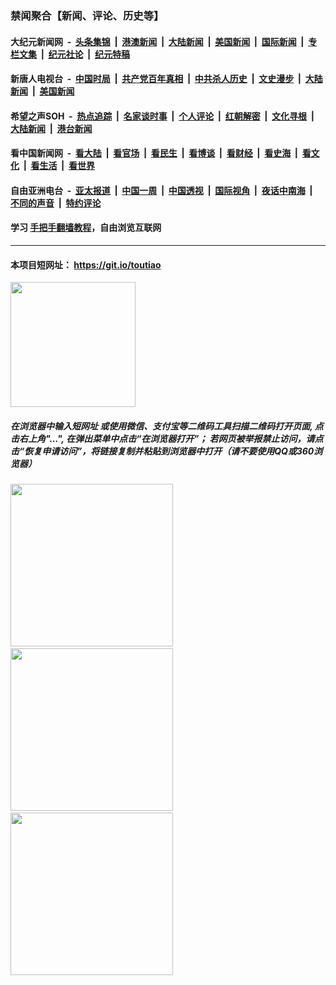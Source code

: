 ### 禁闻聚合【新闻、评论、历史等】

#### 大纪元新闻网 &nbsp;-&nbsp; [头条集锦](indexes/E头条集锦.md?t=02161311) &nbsp;|&nbsp; [港澳新闻](indexes/E港澳新闻.md?t=02161311)  &nbsp;|&nbsp; [大陆新闻](indexes/E大陆新闻.md?t=02161311) &nbsp;|&nbsp; [美国新闻](indexes/E美国新闻.md?t=02161311) &nbsp;|&nbsp; [国际新闻](indexes/E国际新闻.md?t=02161311) &nbsp;|&nbsp; [专栏文集](indexes/E专栏文集.md?t=02161311) &nbsp;|&nbsp; [纪元社论](indexes/E纪元社论.md?t=02161311) &nbsp;|&nbsp; [纪元特稿](indexes/E纪元特稿.md?t=02161311) 

#### 新唐人电视台 &nbsp;-&nbsp; [中国时局](indexes/N中国时局.md?t=02161311) &nbsp;|&nbsp; [共产党百年真相](indexes/N共产党百年真相.md?t=02161311) &nbsp;|&nbsp; [中共杀人历史](indexes/N中共杀人历史.md?t=02161311) &nbsp;|&nbsp; [文史漫步](indexes/N文史漫步.md?t=02161311) &nbsp;|&nbsp; [大陆新闻](indexes/N大陆新闻.md?t=02161311) &nbsp;|&nbsp; [美国新闻](indexes/N美国新闻.md?t=02161311)

#### 希望之声SOH &nbsp;-&nbsp; [热点追踪](indexes/H热点追踪.md?t=02161311) &nbsp;|&nbsp; [名家谈时事](indexes/H名家谈时事.md?t=02161311) &nbsp;|&nbsp; [个人评论](indexes/H个人评论.md?t=02161311)  &nbsp;|&nbsp; [红朝解密](indexes/H红朝解密.md?t=02161311) &nbsp;|&nbsp; [文化寻根](indexes/H文化寻根.md?t=02161311) &nbsp;|&nbsp; [大陆新闻](indexes/H大陆新闻.md?t=02161311) &nbsp;|&nbsp; [港台新闻](indexes/H港台新闻.md?t=02161311)

#### 看中国新闻网 &nbsp;-&nbsp; [看大陆](indexes/S看大陆.md?t=02161311) &nbsp;|&nbsp; [看官场](indexes/S看官场.md?t=02161311) &nbsp;|&nbsp; [看民生](indexes/S看民生.md?t=02161311)  &nbsp;|&nbsp; [看博谈](indexes/S看博谈.md?t=02161311) &nbsp;|&nbsp; [看财经](indexes/S看财经.md?t=02161311) &nbsp;|&nbsp; [看史海](indexes/S看史海.md?t=02161311) &nbsp;|&nbsp; [看文化](indexes/S看文化.md?t=02161311) &nbsp;|&nbsp; [看生活](indexes/S看生活.md?t=02161311) &nbsp;|&nbsp; [看世界](indexes/S看世界.md?t=02161311)

#### 自由亚洲电台 &nbsp;-&nbsp; [亚太报道](indexes/R亚太报道.md?t=02161311) &nbsp;|&nbsp; [中国一周](indexes/R中国一周.md?t=02161311) &nbsp;|&nbsp; [中国透视](indexes/R中国透视.md?t=02161311)  &nbsp;|&nbsp; [国际视角](indexes/R国际视角.md?t=02161311) &nbsp;|&nbsp; [夜话中南海](indexes/R夜话中南海.md?t=02161311) &nbsp;|&nbsp; [不同的声音](indexes/R不同的声音.md?t=02161311) &nbsp;|&nbsp; [特约评论](indexes/R特约评论.md?t=02161311)

#### 学习 [手把手翻墙教程](https://github.com/gfw-breaker/guides/wiki)，自由浏览互联网

----

#### 本项目短网址： https://git.io/toutiao
<img src="https://raw.githubusercontent.com/gfw-breaker/banned-news/master/scripts/img/qr.png" width="200px"/>  

##### 在浏览器中输入短网址 或使用微信、支付宝等二维码工具扫描二维码打开页面, 点击右上角"...", 在弹出菜单中点击“在浏览器打开”； 若网页被举报禁止访问，请点击“恢复申请访问”，将链接复制并粘贴到浏览器中打开（请不要使用QQ或360浏览器）

<img src="https://raw.githubusercontent.com/gfw-breaker/banned-news/master/scripts/img/1.png" width="260px"/> &nbsp; <img src="https://raw.githubusercontent.com/gfw-breaker/banned-news/master/scripts/img/2.png" width="260px"/> &nbsp; <img src="https://raw.githubusercontent.com/gfw-breaker/banned-news/master/scripts/img/3.png" width="260px"/>
